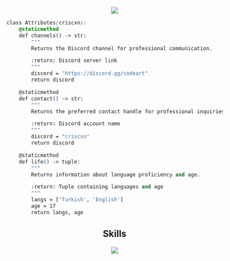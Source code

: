 

<p href="https://discord.com/users/824027700851245138" align="center" width="1000px">
    <img src="https://lanyard.cnrad.dev/api/690587218158420008?borderRadius=30px"/>
</p>

```css
class Attributes(criscxn):
    @staticmethod
    def channels() -> str:
        """
        Returns the Discord channel for professional communication.

        :return: Discord server link
        """
        discord = "https://discord.gg/codeart"
        return discord

    @staticmethod
    def contact() -> str:
        """
        Returns the preferred contact handle for professional inquiries.

        :return: Discord account name
        """
        discord = "criscxn"
        return discord

    @staticmethod
    def life() -> tuple:
        """
        Returns information about language proficiency and age.

        :return: Tuple containing languages and age
        """
        langs = ['Turkish', 'English']
        age = 17
        return langs, age
```
<h2 align="center">Skills </h2>

<p align="center">
  <a href="https://skillicons.dev">
    <img src="https://skillicons.dev/icons?i=,python,vscode,js," />
  </a>
</p>

<p href="https://discord.com/users/690587218158420008" align="center">
    <img alt="" src="https://github-readme-stats.vercel.app/api?username=criscxn&theme=tokyonight&show_icons=true">
</p>

